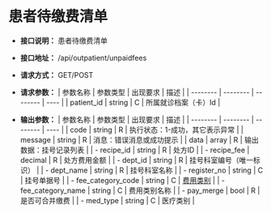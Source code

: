 # 患者待缴费清单

- **接口说明：** 患者待缴费清单
- **接口地址：** /api/outpatient/unpaidfees
- **请求方式：** GET/POST
- **请求参数：**
    | 参数名称 | 参数类型 | 出现要求 | 描述 |
    | -------- | -------- | -------- | ---- |
    | patient_id | string | C | 所属就诊档案（卡）Id |

- **输出参数：**
    | 参数名称 | 参数类型 | 出现要求 | 描述 |
    | -------- | -------- | -------- | ---- |
    | code | string | R | 执行状态：1-成功，其它表示异常 |
    | message | string | R | 消息：错误消息或成功提示 |
    | data | array | R | 输出数据：挂号记录列表 |
    | - recipe_id | string | R | 处方ID |
    | - recipe_fee | decimal | R | 处方费用金额 |
    | - dept_id | string | R | 挂号科室编号（唯一标识） |
    | - dept_name | string | R | 挂号科室名称 |
    | - register_no | string | C | 挂号单据号 |
    | - fee_category_code | string | C | [费用类别](enums?id=fee_category) |
    | - fee_category_name | string | C | 费用类别名称 |
    | - pay_merge | bool | R | 是否可合并缴费 |
    | - med_type | string | C | 医疗类别 |